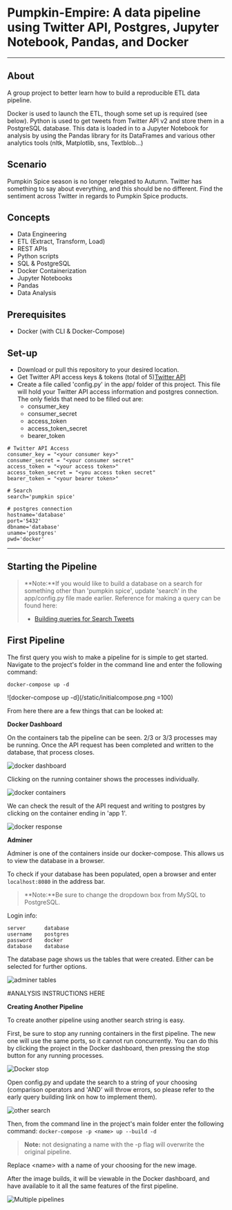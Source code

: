 # Pumpkin-Empire: A data pipeline using Twitter API, Postgres, Jupyter Notebook, Pandas, and Docker
***

## About

A group project to better learn how to build a reproducible ETL data pipeline.

Docker is used to launch the ETL, though some set up is required (see below). Python is used to get tweets from Twitter API v2 and store them in a PostgreSQL database. This data is loaded in to a Jupyter Notebook for analysis by using the Pandas library for its DataFrames and various other analytics tools (nltk, Matplotlib, sns, Textblob...)


## Scenario
Pumpkin Spice season is no longer relegated to Autumn. Twitter has something to say about everything, and this should be no different. Find the sentiment across Twitter in regards to Pumpkin Spice products.

## Concepts
- Data Engineering
- ETL (Extract, Transform, Load)
- REST APIs
- Python scripts
- SQL & PostgreSQL
- Docker Containerization
- Jupyter Notebooks
- Pandas
- Data Analysis

## Prerequisites
- Docker (with CLI & Docker-Compose)

## Set-up
-  Download or pull this repository to your desired location.
-  Get Twitter API access keys & tokens (total of 5)[Twitter API](https://developer.twitter.com/en/docs/twitter-api/getting-started/getting-access-to-the-twitter-api)
- Create a file called 'config.py' in the app/ folder of this project. This file will hold your Twitter API access information and postgres connection. The only fields that need to be filled out are: 
	- consumer\_key
	- consumer\_secret 
	- access\_token 
	- access\_token\_secret 
	- bearer\_token

```
# Twitter API Access
consumer_key = "<your consumer key>"
consumer_secret = "<your consumer secret"
access_token = "<your access token>"
access_token_secret = "<you access token secret"
bearer_token = "<your bearer token>"

# Search
search='pumpkin spice'

# postgres connection
hostname='database'
port='5432'
dbname='database'
uname='postgres'
pwd='docker'
```
***
## Starting the Pipeline


> **Note:**If you would like to build a database on a search for something other than 'pumpkin spice', update 'search' in the app/config.py file made earlier. Reference for making a query can be found here:
> - [Building queries for Search Tweets](https://developer.twitter.com/en/docs/twitter-api/tweets/search/integrate/build-a-query)

**First Pipeline**
---

The first query you wish to make a pipeline for is simple to get started. Navigate to the project's folder in the command line and enter the following command:
```
docker-compose up -d
```
![docker-compose up -d](/static/initialcompose.png =100)

From here there are a few things that can be looked at:

**Docker Dashboard**

On the containers tab the pipeline can be seen. 2/3 or 3/3 processes may be running. Once the API request has been completed and written to the database, that process closes.

![docker dashboard](/static/dockerdashboard.png)

Clicking on the running container shows the processes individually.

![docker containers](/static/dockercontainers.png)

We can check the result of the API request and writing to postgres by clicking on the container ending in 'app 1'.

![docker response](/static/dockerresponse.png)

**Adminer**

Adminer is one of the containers inside our docker-compose. This allows us to view the database in a browser. 

To check if your database has been populated, open a browser and enter ```localhost:8080``` in the address bar.

> **Note:**Be sure to change the dropdown box from MySQL to PostgreSQL.

Login info:

```
server 		database
username 	postgres
password 	docker
database 	database

```

The database page shows us the tables that were created. Either can be selected for further options.

![adminer tables](/static/adminertables.png)

#ANALYSIS INSTRUCTIONS HERE

**Creating Another Pipeline**


To create another pipeline using another search string is easy.

First, be sure to stop any running containers in the first pipeline. The new one will use the same ports, so it cannot run concurrently. You can do this by clicking the project in the Docker dashboard, then pressing the stop button for any running processes.

![Docker stop](/static/dockerstop.png)

Open config.py and update the search to a string of your choosing (comparison operators and 'AND' will throw errors, so please refer to the early query building link on how to implement them).

![other search](/static/othersearch.png)

Then, from the command line in the project's main folder enter the following command: 
```docker-compose -p <name> up --build -d```

> **Note:** not designating a name with the -p flag will overwrite the original pipeline.

Replace \<name> with a name of your choosing for the new image.

After the image builds, it will be viewable in the Docker dashboard, and have available to it all the same features of the first pipeline.

![Multiple pipelines](/static/multiplepipelines.png)

